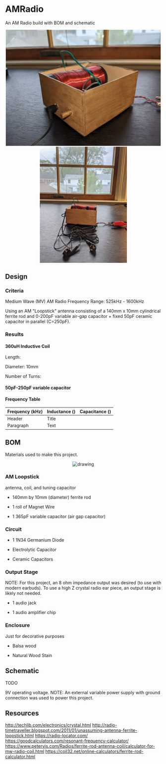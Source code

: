 # AMRadio
An AM Radio build with BOM and schematic
<p align="center">
 <img src="https://github.com/estods3/AMRadio/blob/main/radioisometric.jpg" alt="drawing" width="500"/>
 <img src="https://github.com/estods3/AMRadio/blob/main/radiowithearbuds.jpg" alt="drawing" width="281"/>
</p>

## Design
### Criteria
Medium Wave (MV) AM Radio
Frequency Range: 525kHz - 1600kHz

Using an AM "Loopstick" antenna consisting of a 140mm x 10mm cylindrical ferrite rod and 
0-200pF variable air-gap capacitor + fixed 50pF ceramic capacitor in parallel (C=250pF).

### Results
#### 360uH Inductive Coil
Length: 

Diameter: 10mm

Number of Turns:


#### 50pF-250pF variable capacitor

#### Frequency Table

| Frequency (kHz) | Inductance () | Capacitance () |
| ----------- | ----------- | ----------- |
| Header      | Title       |
| Paragraph   | Text        |

## BOM

Materials used to make this project.

<p align="center">
 <img src="https://github.com/estods3/AMRadio/blob/main/radiotopdown.jpg" alt="drawing" width="500"/>
</p>

### AM Loopstick 

antenna, coil, and tuning capacitor

* 140mm by 10mm (diameter) ferrite rod

* 1 roll of Magnet Wire

* 1 365pF variable capacitor (air gap capacitor)

### Circuit
* 1 1N34 Germanium Diode

* Electrolytic Capacitor

* Ceramic Capacitors

### Output Stage
NOTE: For this project, an 8 ohm impedance output was desired (to use with modern earbuds). To use a high Z crystal radio ear piece, an output stage is likely not needed.
* 1 audio jack

* 1 audio amplifier chip

### Enclosure

Just for decorative purposes

* Balsa wood

* Natural Wood Stain

## Schematic
TODO

9V operating voltage.
NOTE: An external variable power supply with ground connection was used to power this project.


## Resources
http://techlib.com/electronics/crystal.html
http://radio-timetraveller.blogspot.com/2011/01/unassuming-antenna-ferrite-loopstick.html
https://radio-locator.com/
https://goodcalculators.com/resonant-frequency-calculator/
https://www.petervis.com/Radios/ferrite-rod-antenna-coil/calculator-for-mw-radio-coil.html
https://coil32.net/online-calculators/ferrite-rod-calculator.html
